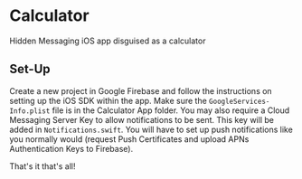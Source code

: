 # Calculator
 Hidden Messaging iOS app disguised as a calculator

## Set-Up
Create a new project in Google Firebase and follow the instructions on setting up the iOS SDK within the app. Make sure the `GoogleServices-Info.plist` file is in the Calculator App folder. You may also require a Cloud Messaging Server Key to allow notifications to be sent. This key will be added in `Notifications.swift`. You will have to set up push notifications like you normally would (request Push Certificates and upload APNs Authentication Keys to Firebase).

That's it that's all!
